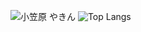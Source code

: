![小笠原 やきん](https://github-readme-stats.vercel.app/api?username=yaqinking&show_icons=true)
![Top Langs](https://github-readme-stats.vercel.app/api/top-langs/?username=yaqinking&layout=compact&langs_count=8)
<!--
**yaqinking/yaqinking** is a ✨ _special_ ✨ repository because its `README.md` (this file) appears on your GitHub profile.

Here are some ideas to get you started:

- 🔭 I’m currently working on ...
- 🌱 I’m currently learning ...
- 👯 I’m looking to collaborate on ...
- 🤔 I’m looking for help with ...
- 💬 Ask me about ...
- 📫 How to reach me: ...
- 😄 Pronouns: ...
- ⚡ Fun fact: ...
-->

